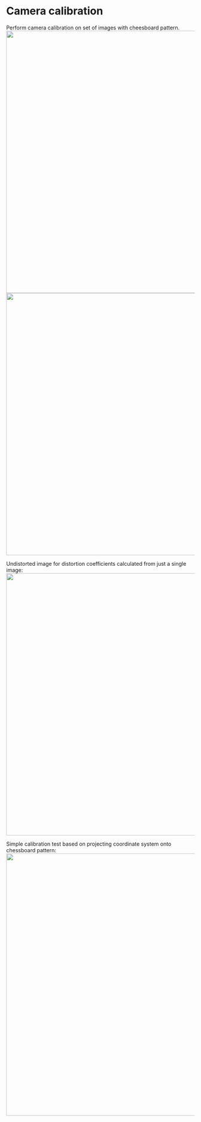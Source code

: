 # Camera calibration

Perform camera calibration on set of images with cheesboard pattern.
<img src="https://s23.postimg.org/57xmgdg5n/image.png" width="700">
<img src="https://s24.postimg.org/uvn7fpgyt/image.png" width="700">

Undistorted image for distortion coefficients calculated from just a single image:
<img src="https://s15.postimg.org/8ijoycstn/image.png" width="700">

Simple calibration test based on projecting coordinate system onto chessboard pattern:
<img src="https://s13.postimg.org/sbezma77b/image.png" width="700">


